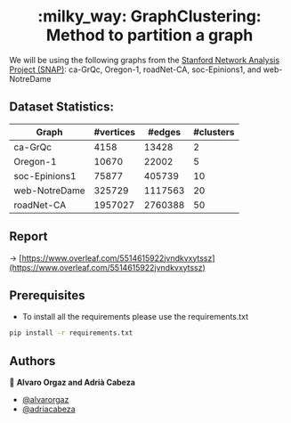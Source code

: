 <h1 align="center">:milky_way: GraphClustering: Method to partition a graph</h1>

We will be using the following graphs from the [Stanford Network Analysis Project (SNAP)](http://snap.stanford.edu/data/index.html): ca-GrQc, Oregon-1, roadNet-CA, soc-Epinions1, and web-NotreDame


## Dataset Statistics: 

| Graph         | #vertices | #edges  | #clusters |
|---------------|-----------|---------|-----------|
| ca-GrQc       | 4158      | 13428   | 2         |
| Oregon-1      | 10670     | 22002   | 5         |
| soc-Epinions1 | 75877     | 405739  | 10        |
| web-NotreDame | 325729    | 1117563 | 20        |
| roadNet-CA    | 1957027   | 2760388 | 50        |

## Report
-> [https://www.overleaf.com/5514615922jvndkvxytssz](https://www.overleaf.com/5514615922jvndkvxytssz)


## Prerequisites
- To install all the requirements please use the requirements.txt
```bash
pip install -r requirements.txt
```

## Authors

👤 **Alvaro Orgaz and Adrià Cabeza**

-  [@alvarorgaz](https://github.com/alvarorgaz)
- [@adriacabeza](https://github.com/adriacabeza)
